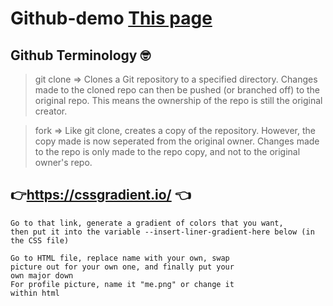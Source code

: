 ﻿# Github-demo [This page](https://sunny7dusk.github.io/Github-demo/)
 
 ## Github Terminology 🤓
 
 > git clone => Clones a Git repository to a specified directory. Changes made to the cloned repo 
 >              can then be pushed (or branched off) to the original repo. This means the ownership
 >              of the repo is still the original creator.
 
 > fork => Like git clone, creates a copy of the repository. However, the copy made is now seperated
 >         from the original owner. Changes made to the repo is only made to the repo copy, and not
 >         to the original owner's repo.   
 
## 👉https://cssgradient.io/ 👈
    Go to that link, generate a gradient of colors that you want, 
    then put it into the variable --insert-liner-gradient-here below (in the CSS file)

    Go to HTML file, replace name with your own, swap
    picture out for your own one, and finally put your
    own major down
    For profile picture, name it "me.png" or change it
    within html
